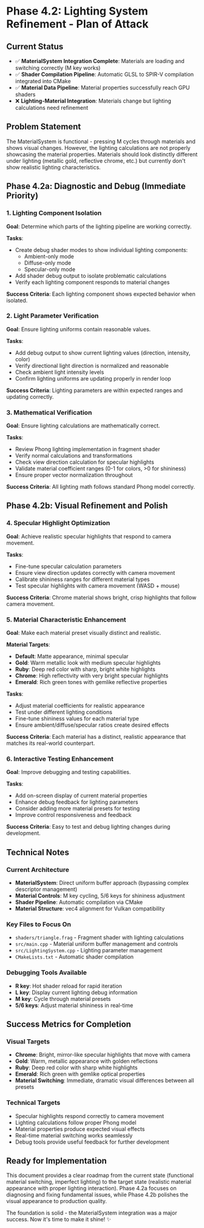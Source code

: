 # Phase 4.2: Lighting System Refinement - Plan of Attack

## Current Status
- ✅ **MaterialSystem Integration Complete**: Materials are loading and switching correctly (M key works)
- ✅ **Shader Compilation Pipeline**: Automatic GLSL to SPIR-V compilation integrated into CMake
- ✅ **Material Data Pipeline**: Material properties successfully reach GPU shaders
- ❌ **Lighting-Material Integration**: Materials change but lighting calculations need refinement

## Problem Statement
The MaterialSystem is functional - pressing M cycles through materials and shows visual changes. However, the lighting calculations are not properly showcasing the material properties. Materials should look distinctly different under lighting (metallic gold, reflective chrome, etc.) but currently don't show realistic lighting characteristics.

## Phase 4.2a: Diagnostic and Debug (Immediate Priority)

### 1. Lighting Component Isolation
**Goal**: Determine which parts of the lighting pipeline are working correctly.

**Tasks**:
- Create debug shader modes to show individual lighting components:
  - Ambient-only mode
  - Diffuse-only mode  
  - Specular-only mode
- Add shader debug output to isolate problematic calculations
- Verify each lighting component responds to material changes

**Success Criteria**: Each lighting component shows expected behavior when isolated.

### 2. Light Parameter Verification
**Goal**: Ensure lighting uniforms contain reasonable values.

**Tasks**:
- Add debug output to show current lighting values (direction, intensity, color)
- Verify directional light direction is normalized and reasonable
- Check ambient light intensity levels
- Confirm lighting uniforms are updating properly in render loop

**Success Criteria**: Lighting parameters are within expected ranges and updating correctly.

### 3. Mathematical Verification
**Goal**: Ensure lighting calculations are mathematically correct.

**Tasks**:
- Review Phong lighting implementation in fragment shader
- Verify normal calculations and transformations
- Check view direction calculation for specular highlights
- Validate material coefficient ranges (0-1 for colors, >0 for shininess)
- Ensure proper vector normalization throughout

**Success Criteria**: All lighting math follows standard Phong model correctly.

## Phase 4.2b: Visual Refinement and Polish

### 4. Specular Highlight Optimization
**Goal**: Achieve realistic specular highlights that respond to camera movement.

**Tasks**:
- Fine-tune specular calculation parameters
- Ensure view direction updates correctly with camera movement
- Calibrate shininess ranges for different material types
- Test specular highlights with camera movement (WASD + mouse)

**Success Criteria**: Chrome material shows bright, crisp highlights that follow camera movement.

### 5. Material Characteristic Enhancement
**Goal**: Make each material preset visually distinct and realistic.

**Material Targets**:
- **Default**: Matte appearance, minimal specular
- **Gold**: Warm metallic look with medium specular highlights
- **Ruby**: Deep red color with sharp, bright white highlights
- **Chrome**: High reflectivity with very bright specular highlights
- **Emerald**: Rich green tones with gemlike reflective properties

**Tasks**:
- Adjust material coefficients for realistic appearance
- Test under different lighting conditions
- Fine-tune shininess values for each material type
- Ensure ambient/diffuse/specular ratios create desired effects

**Success Criteria**: Each material has a distinct, realistic appearance that matches its real-world counterpart.

### 6. Interactive Testing Enhancement
**Goal**: Improve debugging and testing capabilities.

**Tasks**:
- Add on-screen display of current material properties
- Enhance debug feedback for lighting parameters
- Consider adding more material presets for testing
- Improve control responsiveness and feedback

**Success Criteria**: Easy to test and debug lighting changes during development.

## Technical Notes

### Current Architecture
- **MaterialSystem**: Direct uniform buffer approach (bypassing complex descriptor management)
- **Material Controls**: M key cycling, 5/6 keys for shininess adjustment
- **Shader Pipeline**: Automatic compilation via CMake
- **Material Structure**: vec4 alignment for Vulkan compatibility

### Key Files to Focus On
- `shaders/triangle.frag` - Fragment shader with lighting calculations
- `src/main.cpp` - Material uniform buffer management and controls
- `src/LightingSystem.cpp` - Lighting parameter management
- `CMakeLists.txt` - Automatic shader compilation

### Debugging Tools Available
- **R key**: Hot shader reload for rapid iteration
- **L key**: Display current lighting debug information
- **M key**: Cycle through material presets
- **5/6 keys**: Adjust material shininess in real-time

## Success Metrics for Completion

### Visual Targets
- **Chrome**: Bright, mirror-like specular highlights that move with camera
- **Gold**: Warm, metallic appearance with golden reflections
- **Ruby**: Deep red color with sharp white highlights
- **Emerald**: Rich green with gemlike optical properties
- **Material Switching**: Immediate, dramatic visual differences between all presets

### Technical Targets
- Specular highlights respond correctly to camera movement
- Lighting calculations follow proper Phong model
- Material properties produce expected visual effects
- Real-time material switching works seamlessly
- Debug tools provide useful feedback for further development

## Ready for Implementation
This document provides a clear roadmap from the current state (functional material switching, imperfect lighting) to the target state (realistic material appearance with proper lighting interaction). Phase 4.2a focuses on diagnosing and fixing fundamental issues, while Phase 4.2b polishes the visual appearance to production quality.

The foundation is solid - the MaterialSystem integration was a major success. Now it's time to make it shine! ✨